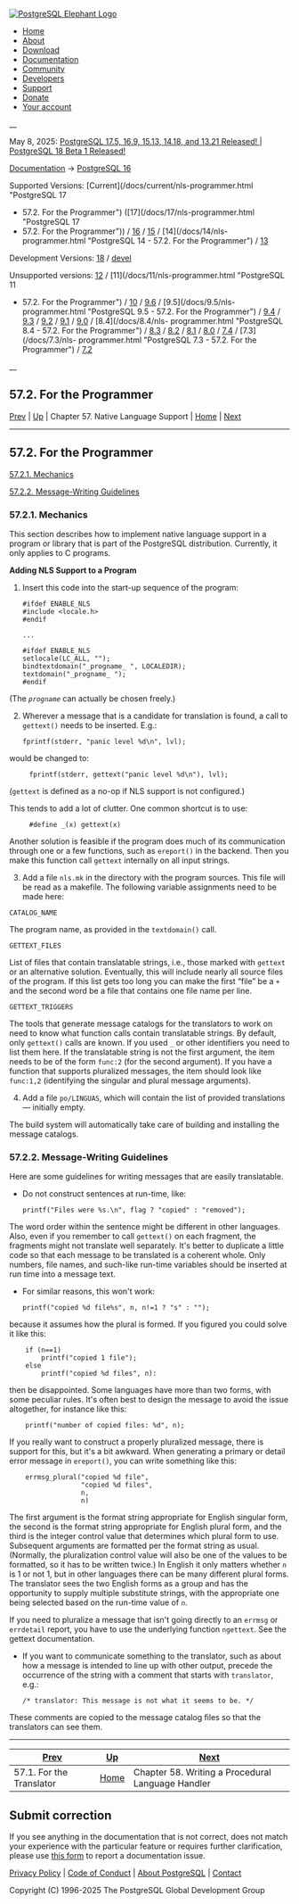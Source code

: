[ ![PostgreSQL Elephant Logo](/media/img/about/press/elephant.png) ](/)

  * [Home](/ "Home")
  * [About](/about/ "About")
  * [Download](/download/ "Download")
  * [Documentation](/docs/ "Documentation")
  * [Community](/community/ "Community")
  * [Developers](/developer/ "Developers")
  * [Support](/support/ "Support")
  * [Donate](/about/donate/ "Donate")
  * [Your account](/account/ "Your account")

__

May 8, 2025: [ PostgreSQL 17.5, 16.9, 15.13, 14.18, and 13.21 Released! ](/about/news/postgresql-175-169-1513-1418-and-1321-released-3072/) | [ PostgreSQL 18 Beta 1 Released! ](/about/news/postgresql-18-beta-1-released-3070/)

[Documentation](/docs/ "Documentation") -> [PostgreSQL
16](/docs/16/index.html)

Supported Versions: [Current](/docs/current/nls-programmer.html "PostgreSQL 17
- 57.2. For the Programmer") ([17](/docs/17/nls-programmer.html "PostgreSQL 17
- 57.2. For the Programmer")) / [16](/docs/16/nls-programmer.html "PostgreSQL
16 - 57.2. For the Programmer") / [15](/docs/15/nls-programmer.html
"PostgreSQL 15 - 57.2. For the Programmer") / [14](/docs/14/nls-
programmer.html "PostgreSQL 14 - 57.2. For the Programmer") /
[13](/docs/13/nls-programmer.html "PostgreSQL 13 - 57.2. For the Programmer")

Development Versions: [18](/docs/18/nls-programmer.html "PostgreSQL 18 -
57.2. For the Programmer") / [devel](/docs/devel/nls-programmer.html
"PostgreSQL devel - 57.2. For the Programmer")

Unsupported versions: [12](/docs/12/nls-programmer.html "PostgreSQL 12 -
57.2. For the Programmer") / [11](/docs/11/nls-programmer.html "PostgreSQL 11
- 57.2. For the Programmer") / [10](/docs/10/nls-programmer.html "PostgreSQL
10 - 57.2. For the Programmer") / [9.6](/docs/9.6/nls-programmer.html
"PostgreSQL 9.6 - 57.2. For the Programmer") / [9.5](/docs/9.5/nls-
programmer.html "PostgreSQL 9.5 - 57.2. For the Programmer") /
[9.4](/docs/9.4/nls-programmer.html "PostgreSQL 9.4 - 57.2. For the
Programmer") / [9.3](/docs/9.3/nls-programmer.html "PostgreSQL 9.3 - 57.2. For
the Programmer") / [9.2](/docs/9.2/nls-programmer.html "PostgreSQL 9.2 -
57.2. For the Programmer") / [9.1](/docs/9.1/nls-programmer.html "PostgreSQL
9.1 - 57.2. For the Programmer") / [9.0](/docs/9.0/nls-programmer.html
"PostgreSQL 9.0 - 57.2. For the Programmer") / [8.4](/docs/8.4/nls-
programmer.html "PostgreSQL 8.4 - 57.2. For the Programmer") /
[8.3](/docs/8.3/nls-programmer.html "PostgreSQL 8.3 - 57.2. For the
Programmer") / [8.2](/docs/8.2/nls-programmer.html "PostgreSQL 8.2 - 57.2. For
the Programmer") / [8.1](/docs/8.1/nls-programmer.html "PostgreSQL 8.1 -
57.2. For the Programmer") / [8.0](/docs/8.0/nls-programmer.html "PostgreSQL
8.0 - 57.2. For the Programmer") / [7.4](/docs/7.4/nls-programmer.html
"PostgreSQL 7.4 - 57.2. For the Programmer") / [7.3](/docs/7.3/nls-
programmer.html "PostgreSQL 7.3 - 57.2. For the Programmer") /
[7.2](/docs/7.2/nls-programmer.html "PostgreSQL 7.2 - 57.2. For the
Programmer")

__

57.2. For the Programmer  
---  
[Prev](nls-translator.html "57.1. For the Translator")  | [Up](nls.html "Chapter 57. Native Language Support") | Chapter 57. Native Language Support | [Home](index.html "PostgreSQL 16.9 Documentation") |  [Next](plhandler.html "Chapter 58. Writing a Procedural Language Handler")  
  
* * *

## 57.2. For the Programmer #

[57.2.1. Mechanics](nls-programmer.html#NLS-MECHANICS)

[57.2.2. Message-Writing Guidelines](nls-programmer.html#NLS-GUIDELINES)

### 57.2.1. Mechanics #

This section describes how to implement native language support in a program
or library that is part of the PostgreSQL distribution. Currently, it only
applies to C programs.

**Adding NLS Support to a Program**

  1. Insert this code into the start-up sequence of the program:
         
         #ifdef ENABLE_NLS
         #include <locale.h>
         #endif
         
         ...
         
         #ifdef ENABLE_NLS
         setlocale(LC_ALL, "");
         bindtextdomain("_progname_ ", LOCALEDIR);
         textdomain("_progname_ ");
         #endif
         

(The _`progname`_ can actually be chosen freely.)

  2. Wherever a message that is a candidate for translation is found, a call to `gettext()` needs to be inserted. E.g.:
         
         fprintf(stderr, "panic level %d\n", lvl);
         

would be changed to:

         
         fprintf(stderr, gettext("panic level %d\n"), lvl);
         

(`gettext` is defined as a no-op if NLS support is not configured.)

This tends to add a lot of clutter. One common shortcut is to use:

         
         #define _(x) gettext(x)
         

Another solution is feasible if the program does much of its communication
through one or a few functions, such as `ereport()` in the backend. Then you
make this function call `gettext` internally on all input strings.

  3. Add a file `nls.mk` in the directory with the program sources. This file will be read as a makefile. The following variable assignments need to be made here:

`CATALOG_NAME`

    

The program name, as provided in the `textdomain()` call.

`GETTEXT_FILES`

    

List of files that contain translatable strings, i.e., those marked with
`gettext` or an alternative solution. Eventually, this will include nearly all
source files of the program. If this list gets too long you can make the first
“file” be a `+` and the second word be a file that contains one file name per
line.

`GETTEXT_TRIGGERS`

    

The tools that generate message catalogs for the translators to work on need
to know what function calls contain translatable strings. By default, only
`gettext()` calls are known. If you used `_` or other identifiers you need to
list them here. If the translatable string is not the first argument, the item
needs to be of the form `func:2` (for the second argument). If you have a
function that supports pluralized messages, the item should look like
`func:1,2` (identifying the singular and plural message arguments).

  4. Add a file `po/LINGUAS`, which will contain the list of provided translations — initially empty.

The build system will automatically take care of building and installing the
message catalogs.

### 57.2.2. Message-Writing Guidelines #

Here are some guidelines for writing messages that are easily translatable.

  * Do not construct sentences at run-time, like:
        
        printf("Files were %s.\n", flag ? "copied" : "removed");
        

The word order within the sentence might be different in other languages.
Also, even if you remember to call `gettext()` on each fragment, the fragments
might not translate well separately. It's better to duplicate a little code so
that each message to be translated is a coherent whole. Only numbers, file
names, and such-like run-time variables should be inserted at run time into a
message text.

  * For similar reasons, this won't work:
        
        printf("copied %d file%s", n, n!=1 ? "s" : "");
        

because it assumes how the plural is formed. If you figured you could solve it
like this:

        
        if (n==1)
            printf("copied 1 file");
        else
            printf("copied %d files", n):
        

then be disappointed. Some languages have more than two forms, with some
peculiar rules. It's often best to design the message to avoid the issue
altogether, for instance like this:

        
        printf("number of copied files: %d", n);
        

If you really want to construct a properly pluralized message, there is
support for this, but it's a bit awkward. When generating a primary or detail
error message in `ereport()`, you can write something like this:

        
        errmsg_plural("copied %d file",
                      "copied %d files",
                      n,
                      n)
        

The first argument is the format string appropriate for English singular form,
the second is the format string appropriate for English plural form, and the
third is the integer control value that determines which plural form to use.
Subsequent arguments are formatted per the format string as usual. (Normally,
the pluralization control value will also be one of the values to be
formatted, so it has to be written twice.) In English it only matters whether
_`n`_ is 1 or not 1, but in other languages there can be many different plural
forms. The translator sees the two English forms as a group and has the
opportunity to supply multiple substitute strings, with the appropriate one
being selected based on the run-time value of _`n`_.

If you need to pluralize a message that isn't going directly to an `errmsg` or
`errdetail` report, you have to use the underlying function `ngettext`. See
the gettext documentation.

  * If you want to communicate something to the translator, such as about how a message is intended to line up with other output, precede the occurrence of the string with a comment that starts with `translator`, e.g.:
        
        /* translator: This message is not what it seems to be. */
        

These comments are copied to the message catalog files so that the translators
can see them.

* * *

[Prev](nls-translator.html "57.1. For the Translator")  | [Up](nls.html "Chapter 57. Native Language Support") |  [Next](plhandler.html "Chapter 58. Writing a Procedural Language Handler")  
---|---|---  
57.1. For the Translator  | [Home](index.html "PostgreSQL 16.9 Documentation") |  Chapter 58. Writing a Procedural Language Handler  
  
## Submit correction

If you see anything in the documentation that is not correct, does not match
your experience with the particular feature or requires further clarification,
please use [this form](/account/comments/new/16/nls-programmer.html/) to
report a documentation issue.

[Privacy Policy](/about/privacypolicy) | [Code of Conduct](/about/policies/coc/) | [About PostgreSQL](/about/) | [Contact](/about/contact/)  

Copyright (C) 1996-2025 The PostgreSQL Global Development Group

